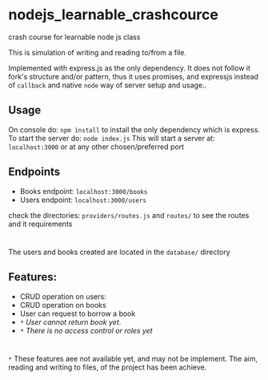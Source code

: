 # nodejs_learnable_crashcource
crash course for learnable node js class

This is simulation of writing and reading to/from a file.

Implemented with express.js as the only dependency.
It does not follow it fork's structure and/or pattern, thus it uses promises, and expressjs instead of `callback` and native `node` way of server setup and usage..

## Usage
On console do: `npm install` to install the only dependency which is express.
To start the server do: `node index.js`
This will start a server at: `localhost:3000` or at any other chosen/preferred port

## Endpoints
- Books endpoint: `localhost:3000/books`
- Users endpoint: `localhost:3000/users`

check the directories: `providers/routes.js` and `routes/` to see the routes and it requirements

#
The users and books created are located in the `database/` directory

## Features:
- CRUD operation on users: 
- CRUD operation on books
- User can request to borrow a book
- `*` *User cannot return book yet*. 
- `*` *There is no access control or roles yet*
#
`*` These features aee not available yet, and may not be implement. The aim, reading and writing to files, of the project has been achieve.

